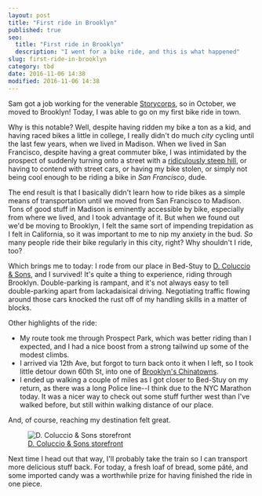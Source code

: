 ```yaml
---
layout: post
title: "First ride in Brooklyn"
published: true
seo:
  title: "First ride in Brooklyn"
  description: "I went for a bike ride, and this is what happened"
slug: first-ride-in-brooklyn
category: tbd
date: 2016-11-06 14:38
modified: 2016-11-06 14:38
---
```


Sam got a job working for the venerable [Storycorps](https://storycorps.org/), so in October, we moved to Brooklyn!
Today, I was able to go on my first bike ride in town.

Why is this notable?
Well, despite having ridden my bike a ton as a kid, and having raced bikes a little in college, I really didn't do much _city_ cycling until the last few years, when we lived in Madison.
When we lived in San Francisco, despite having a great commuter bike, I was intimidated by the prospect of suddenly turning onto a street with a [ridiculously steep hill], or having to contend with street cars, or having my bike stolen, or simply not being cool enough to be riding a bike in _San Francisco_, dude.

The end result is that I basically didn't learn how to ride bikes as a simple means of transportation until we moved from San Francisco to Madison.
Tons of good stuff in Madison is eminently accessible by bike, especially from where we lived, and I took advantage of it.
But when we found out we'd be moving to Brooklyn, I felt the same sort of impending trepidation as I felt in California, so it was important to me to nip my anxiety in the bud.
_So_ many people ride their bike regularly in this city, right?
Why shouldn't I ride, too?

Which brings me to today: I rode from our place in Bed-Stuy to [D. Coluccio & Sons](http://www.dcoluccioandsons.com/), and I survived!
It's quite a thing to experience, riding through Brooklyn.
Double-parking is rampant, and it's not always easy to tell double-parking apart from lackadaisical driving.
Negotiating traffic flowing around those cars knocked the rust off of my handling skills in a matter of blocks.

Other highlights of the ride:

- My route took me through Prospect Park, which was better riding than I expected, and I had a nice boost from a strong tailwind up some of the modest climbs.
- I arrived via 12th Ave, but forgot to turn back onto it when I left, so I took little detour down 60th St, into one of [Brooklyn's Chinatowns](https://en.wikipedia.org/wiki/Chinatowns_in_Brooklyn).
- I ended up walking a couple of miles as I got closer to Bed-Stuy on my return, as there was a long Police line--I think due to the NYC Marathon today.
  It was a nicer way to check out some stuff further west than I've walked before, but still within walking distance of our place.

And, of course, reaching my destination felt great.

<figure>
    <img src="{{ site.url }}{% asset_path 'd-coluccio-and-sons-storefront.png' %}" alt="D. Coluccio & Sons storefront">
    <figcaption><a href="https://www.instagram.com/p/BMek3Q6BWgk/">D. Coluccio &amp; Sons storefront</a></figcaption>
</figure>

Next time I head out that way, I'll probably take the train so I can transport more delicious stuff back.
For today, a fresh loaf of bread, some p&#226;t&#233;, and some imported candy was a worthwhile prize for having finished the ride in one piece.

[ridiculously steep hill]: https://www.google.com/maps/@37.7549839,-122.4277464,3a,75y,259.61h,85.11t/data=!3m6!1e1!3m4!1sRahYSmu8Po1iDptB8MzjaA!2e0!7i13312!8i6656!6m1!1e1
